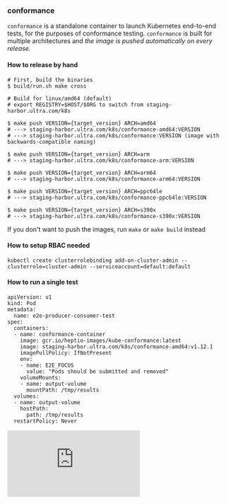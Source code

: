 ### conformance

`conformance` is a standalone container to launch Kubernetes end-to-end tests, for the purposes of conformance testing.
`conformance` is built for multiple architectures and _the image is pushed automatically on every release._

#### How to release by hand

```console
# First, build the binaries
$ build/run.sh make cross

# Build for linux/amd64 (default)
# export REGISTRY=$HOST/$ORG to switch from staging-harbor.ultra.com/k8s

$ make push VERSION={target_version} ARCH=amd64
# ---> staging-harbor.ultra.com/k8s/conformance-amd64:VERSION
# ---> staging-harbor.ultra.com/k8s/conformance:VERSION (image with backwards-compatible naming)

$ make push VERSION={target_version} ARCH=arm
# ---> staging-harbor.ultra.com/k8s/conformance-arm:VERSION

$ make push VERSION={target_version} ARCH=arm64
# ---> staging-harbor.ultra.com/k8s/conformance-arm64:VERSION

$ make push VERSION={target_version} ARCH=ppc64le
# ---> staging-harbor.ultra.com/k8s/conformance-ppc64le:VERSION

$ make push VERSION={target_version} ARCH=s390x
# ---> staging-harbor.ultra.com/k8s/conformance-s390x:VERSION
```

If you don't want to push the images, run `make` or `make build` instead


#### How to setup RBAC needed

```
kubectl create clusterrolebinding add-on-cluster-admin --clusterrole=cluster-admin --serviceaccount=default:default
```

#### How to run a single test

```
apiVersion: v1
kind: Pod
metadata:
  name: e2e-producer-consumer-test
spec:
  containers:
  - name: conformance-container
    image: gcr.io/heptio-images/kube-conformance:latest
    image: staging-harbor.ultra.com/k8s/conformance-amd64:v1.12.1
    imagePullPolicy: IfNotPresent
    env:
    - name: E2E_FOCUS
      value: "Pods should be submitted and removed"
    volumeMounts:
    - name: output-volume
      mountPath: /tmp/results
  volumes:
  - name: output-volume
    hostPath:
      path: /tmp/results
  restartPolicy: Never
```


[![Analytics](https://kubernetes-site.appspot.com/UA-36037335-10/GitHub/cluster/images/conformance/README.md?pixel)]()
